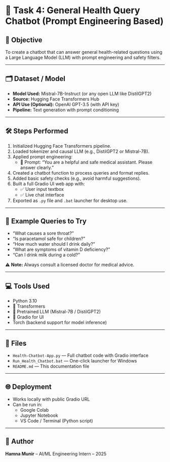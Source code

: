 # 🧠 Task 4: General Health Query Chatbot (Prompt Engineering Based)

## 🎯 Objective  
To create a chatbot that can answer general health-related questions using a Large Language Model (LLM) with prompt engineering and safety filters.

---

## 🗂️ Dataset / Model
- **Model Used:** Mistral-7B-Instruct (or any open LLM like DistilGPT2)
- **Source:** Hugging Face Transformers Hub
- **API Use (Optional):** OpenAI GPT-3.5 (with API key)
- **Pipeline:** Text generation with prompt conditioning

---

## 🛠️ Steps Performed
1. Initialized Hugging Face Transformers pipeline.
2. Loaded tokenizer and causal LLM (e.g., DistilGPT2 or Mistral-7B).
3. Applied prompt engineering:
   - 💬 Prompt: “You are a helpful and safe medical assistant. Please answer clearly.”
4. Created a chatbot function to process queries and format replies.
5. Added basic safety checks (e.g., avoid harmful suggestions).
6. Built a full Gradio UI web app with:
   - ✅ User input textbox
   - ✅ Live chat interface
7. Exported as `.py` file and `.bat` launcher for desktop use.

---

## 💬 Example Queries to Try
- “What causes a sore throat?”
- “Is paracetamol safe for children?”
- “How much water should I drink daily?”
- “What are symptoms of vitamin D deficiency?”
- “Can I drink milk during a cold?”

⚠️ **Note:** Always consult a licensed doctor for medical advice.

---

## 💻 Tools Used
- Python 3.10  
- 🤗 Transformers  
- 🧠 Pretrained LLM (Mistral-7B / DistilGPT2)  
- 🎨 Gradio for UI  
- Torch (backend support for model inference)

---

## 📁 Files
- `Health-Chatbot-App.py` — Full chatbot code with Gradio interface  
- `Run_Health_Chatbot.bat` — One-click launcher for Windows  
- `README.md` — This documentation file  

---

## 🌐 Deployment
- Works locally with public Gradio URL
- Can be run in:
  - Google Colab
  - Jupyter Notebook
  - VS Code / Terminal (Python script)

---

## 🙌 Author
**Hamna Munir** – AI/ML Engineering Intern – 2025
